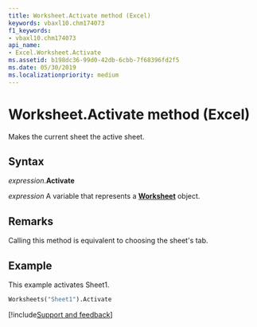 ```yaml
---
title: Worksheet.Activate method (Excel)
keywords: vbaxl10.chm174073
f1_keywords:
- vbaxl10.chm174073
api_name:
- Excel.Worksheet.Activate
ms.assetid: b198dc36-99d0-42db-6cbb-7f68396fd2f5
ms.date: 05/30/2019
ms.localizationpriority: medium
---
```



# Worksheet.Activate method (Excel)

Makes the current sheet the active sheet. 


## Syntax

_expression_.**Activate**

_expression_ A variable that represents a **[Worksheet](Excel.Worksheet.md)** object.


## Remarks

Calling this method is equivalent to choosing the sheet's tab.


## Example

This example activates Sheet1.

```vb
Worksheets("Sheet1").Activate
```




[!include[Support and feedback](~/includes/feedback-boilerplate.md)]
